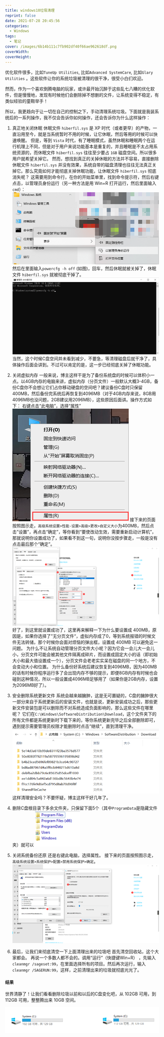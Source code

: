 ```yaml
---
title: windows10垃圾清理
reprint: false
date: 2021-07-28 20:45:56
categories:
  - Windows
tags:
  - 笔记
cover: /images/6b14b111c7fb902df40f66ae962618df.png
coverWidth:
coverHeight:
---
```


优化软件很多，比如`TuneUp Utilities`, 比如`Advanced SystemCare`, 比如`Glary Utilities` 。这些软件让你的系统垃圾被清理的很干净，很受小白们欢迎。

然而，作为一个喜欢倒腾电脑的玩家，或许最开始沉醉于这些乱七八糟的优化软件，但是慢慢地，发现有时候他们会删除掉不想删的文件，让系统变得不稳定，有类似经验的童鞋举手！

所以，我更趋向于让一切在自己的控制之下，手动清理系统垃圾。下面就是我装系统后的一系列操作，我不仅会告诉你如何操作，还会告诉你为什么这样操作：

1. 真正地关闭休眠
休眠文件 `hiberfil.sys` 是 XP 时代（或者更早）的产物，一直沿用至今，就是当系统暂时不用的时候，让它休眠，然后等用的时候可以快速唤醒。
但是，等到 `Vista` 时代，有了睡眠模式，虽然休眠和睡眠两个在运行机理上不同，但是对于用户来说功能基本是重复的，并且睡眠是不太占用系统资源的，而休眠文件 `hiberfil.sys` 往往至少要占 `1GB` 磁盘空间。所以很多用户就希望关掉它。
然而，想找到真正的关掉休眠的方法并不容易，直接删除休眠文件 `hiberfil.sys` 并没有效果，系统自带的磁盘清理也往往无法真正关掉它。那么究竟如何才能彻底关掉休眠功能，让休眠文件 `hiberfil.sys` 彻底消失呢？
这需要用到命令行，在你的开始菜单里，找到命令提示符，然后右键点击，以管理员身份运行（另一种方法是用 Win+R 打开运行，然后里面输入 `cmd`）：
![以管理员身份运行](/images/1c0696c655d202bf04788de9b4d462f3.png)
然后在里面输入`powercfg -h off` (如图)，回车，然后休眠就被关掉了，休眠文件 `hiberfil.sys` 就被彻底干掉了。
![输入powercfg -h off](/images/a6783bff972764ac7ccbf1fdf4693268.png)
当然，这个时候C盘空间并未看到减少，不要急，等清理磁盘后就干净了，具体操作后面会讲到。不过可以肯定的是，这一步已经彻底关掉了休眠功能。

2. 关闭虚拟内存
一般来说，博主这样干是为了备份系统盘的时候可以体积小一点。以4GB内存的电脑来讲，虚拟内存（分页文件）一般默认大概3-4GB，备份C盘你不会想让它们占你移动硬盘的空间吧？建议备份C盘时只保留400MB，然后备份完系统后再恢复到4096MB（对于4GB内存来说，8GB用4096MB也没问题，2GB建议用2096MB），这些原因后面讲。操作方式如下：
右键点击“此电脑”，选择“属性”
![属性](/images/2fa79f294aae30809bc6ba07e6f8dee9.png)
接下来的页面按照图示走，`高级系统设置>性能-设置>高级>更改>自定义大小`为400MB，然后点击”设置”，再点击“确定”，等你看到“要使改动生效，需要重新启动计算机”，那就说明你设置成功了，如果看不到这一句，说明你没按步骤走，一般是没有点击最后那个“确定”。
![设置](/images/39a5ec5caee23ad1180c6f9fd309d522.png)
好了，到这里就设置成功了，这里再来解释一下为什么要设置成 400MB，原因是，如果你选择了”无分页文件“，虚拟内存成了0，等到系统报错的时候文件无法转储，那个时候你会面对烦恼的弹出框，设置成 400MB 可以避免这一问题。
为什么不让系统自动管理分页文件大小呢？因为它会一会儿大一会儿小，分页文件可能会被其他文件隔离成碎片，而设置成固定大小的话（即初始大小和最大值设置成一个），分页文件会老老实实呆在磁盘的同一个地方，不会变动大小和位置。
为什么备份好系统后建议恢复到4096MB，因为400MB的话有时候你程序运行多了会出现内存不够的提示，即便8GB内存有时候也会碰到这种情况，所以一般设置成4096MB足够用了（如果你是2GB内存，设置为2096MB好了）。

3. 安全删除系统更新文件
系统会越来越臃肿，这是无可置疑的，C盘的臃肿很大一部分来自于系统更新后的安装文件，也就是说，更新安装成功之后，那些更新文件安装包是可以删除而不对系统造成负面影响的，那么这些文件在哪里呢？
它们在`C:\Windows\SoftwareDistribution\Download`，这个文件夹下的所有文件都是系统更新时下载下来的，等你系统更新完毕之后全部删除即可，遇到提示需要管理员权限才能删除时点击“继续”，直到清理干净。
![安全删除系统更新文件](/images/236b39265154a4798984c13c4fd8a2ec.png)
这样清理安全吗？不要怀疑，博主这样干好几年了。

4. 删除C盘根目录下多余文件夹，只保留下面5个（其中`ProgramData`是隐藏文件夹）就可以
![删除C盘根目录下多余文件夹](/images/2037e47f5650e965f35b4976e8146880.png)

5. 关闭系统备份还原
还是右键此电脑，选择属性。
接下来的页面按照图示走，`高级系统设置>系统保护>配置>禁用系统保护>确定`。
![关闭系统备份还原](/images/df67f322f9328029afe30443a7d04024.png)

6. 最后，让我们来彻底清空一下上面清理出来的垃圾吧
首先清空回收站，这个大家都会。
再说一个多数人都不会的。调用“运行”（快捷键Win+R） ，先输入`cleanmgr /sageset:99`，在里面选择所有的项目。然后再次运行，输入`cleanmgr /SAGERUN:99`，这样，之前清理出来的垃圾就彻底光光了。

#### 结果

世界清静了！让我们看看删除垃圾以前和以后的C盘变化吧，从 102GB 可用，到 112GB 可用，整整腾出来 10GB 空间。

![结果](/images/d4c048d8694633505093683e1c1df2bf.png)

